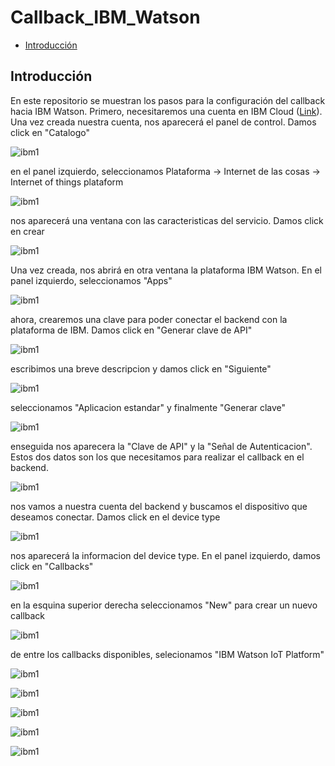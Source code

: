 Callback_IBM_Watson
===================

-	[Introducción](#introducción)

Introducción
------------

En este repositorio se muestran los pasos para la configuración del callback hacia IBM Watson. Primero, necesitaremos una cuenta en IBM Cloud ([Link](https://console.bluemix.net/)).
Una vez creada nuestra cuenta, nos aparecerá el panel de control. Damos click en "Catalogo"

![ibm1](https://github.com/NXTIoT/Callback_IBM_Watson/blob/master/imagenes/ibm1.png?raw=true)

en el panel izquierdo, seleccionamos Plataforma -> Internet de las cosas -> Internet of things plataform

![ibm1](https://github.com/NXTIoT/Callback_IBM_Watson/blob/master/imagenes/ibm2.png?raw=true)

nos aparecerá una ventana con las caracteristicas del servicio. Damos click en crear

![ibm1](https://github.com/NXTIoT/Callback_IBM_Watson/blob/master/imagenes/ibm3.png?raw=true)

Una vez creada, nos abrirá en otra ventana la plataforma IBM Watson. En el panel izquierdo, seleccionamos "Apps"

![ibm1](https://github.com/NXTIoT/Callback_IBM_Watson/blob/master/imagenes/ibm4.png?raw=true)

ahora, crearemos una clave para poder conectar el backend con la plataforma de IBM. Damos click en "Generar clave de API" 

![ibm1](https://github.com/NXTIoT/Callback_IBM_Watson/blob/master/imagenes/ibm5.png?raw=true)

escribimos una breve descripcion y damos click en "Siguiente"

![ibm1](https://github.com/NXTIoT/Callback_IBM_Watson/blob/master/imagenes/ibm6.png?raw=true)

seleccionamos "Aplicacion estandar" y finalmente "Generar clave"

![ibm1](https://github.com/NXTIoT/Callback_IBM_Watson/blob/master/imagenes/ibm7.png?raw=true)

enseguida nos aparecera la "Clave de API" y la "Señal de Autenticacion". Estos dos datos son los que necesitamos para realizar el callback en el backend.

![ibm1](https://github.com/NXTIoT/Callback_IBM_Watson/blob/master/imagenes/ibm8.png?raw=true)

nos vamos a nuestra cuenta del backend y buscamos el dispositivo que deseamos conectar. Damos click en el device type

![ibm1](https://github.com/NXTIoT/Callback_IBM_Watson/blob/master/imagenes/ibm8a.png?raw=true)

nos aparecerá la informacion del device type. En el panel izquierdo, damos click en "Callbacks"

![ibm1](https://github.com/NXTIoT/Callback_IBM_Watson/blob/master/imagenes/ibm8b.png?raw=true)

en la esquina superior derecha seleccionamos "New" para crear un nuevo callback

![ibm1](https://github.com/NXTIoT/Callback_IBM_Watson/blob/master/imagenes/ibm8c.png?raw=true)

de entre los callbacks disponibles, selecionamos "IBM Watson IoT Platform" 

![ibm1](https://github.com/NXTIoT/Callback_IBM_Watson/blob/master/imagenes/ibm8d.png?raw=true)



![ibm1](https://github.com/NXTIoT/Callback_IBM_Watson/blob/master/imagenes/ibm12.png?raw=true)

![ibm1](https://github.com/NXTIoT/Callback_IBM_Watson/blob/master/imagenes/ibm9.png?raw=true)

![ibm1](https://github.com/NXTIoT/Callback_IBM_Watson/blob/master/imagenes/ibm10.png?raw=true)

![ibm1](https://github.com/NXTIoT/Callback_IBM_Watson/blob/master/imagenes/ibm11.png?raw=true)


